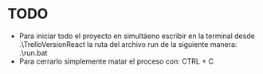 # TODO  

 - Para iniciar todo el proyecto en simultáeno escribir en la terminal desde .\TrelloVersionReact la ruta del archivo run de la siguiente manera: .\run.bat
 - Para cerrarlo simplemente matar el proceso con: CTRL + C
